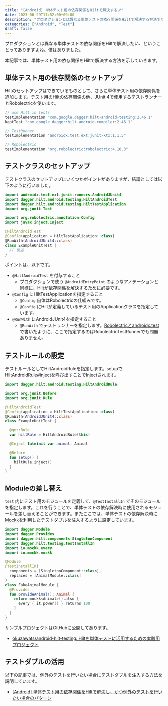 ```yaml
---
title: "[Android] 単体テスト用の依存関係をHiltで解決する🗡️"
date: 2023-06-29T17:52:00+09:00
description: "プロダクションとは異なる単体テストの依存関係をHiltで解決する方法です。"
categories: ["Android", "Test"]
draft: false
---
```


プロダクションとは異なる単体テストの依存関係をHiltで解決したい、ということってありますよね。僕はありました。

本記事では、単体テスト用の依存関係をHiltで解決する方法を示していきます。

## 単体テスト用の依存関係のセットアップ

Hiltのセットアップはできているものとして、さらに単体テスト用の依存関係を追加します。テスト用のHiltの依存関係の他、JUnit 4で使用するテストランナーとRobolectricを使います。

```groovy
// use Hilt in tests
testImplementation "com.google.dagger:hilt-android-testing:2.46.1"
kaptTest "com.google.dagger:hilt-android-compiler:2.46.1"

// TestRunner
testImplementation "androidx.test.ext:junit-ktx:1.1.5"

// Robolectric
testImplementation "org.robolectric:robolectric:4.10.3"
```

## テストクラスのセットアップ

テストクラスのセットアップにいくつかポイントがありますが、結論としては以下のように行いました。

```kotlin
import androidx.test.ext.junit.runners.AndroidJUnit4
import dagger.hilt.android.testing.HiltAndroidTest
import dagger.hilt.android.testing.HiltTestApplication
import org.junit.Test

import org.robolectric.annotation.Config
import javax.inject.Inject

@HiltAndroidTest
@Config(application = HiltTestApplication::class)
@RunWith(AndroidJUnit4::class)
class ExampleUnitTest {
  // 後述
}
```

ポイントは、以下です。

- `@HiltAndroidTest` を付与すること
  - プロダクションで使う `@AndroidEntryPoint` のようなアノテーションと同様に、Hiltが依存関係を解決するために必要です。
- `@Config` にHiltTestApplicationを指定すること
  - `@Config` 自体はRobolectricの仕組みです。
  - `@Config` にHiltが定義しているテスト用のApplicationクラスを指定しています。
- `@RunWith` にAndroidJUnit4を指定すること
  - `@RunWith` でテストランナーを指定します。[Robolectricとandroidx.test](https://okuzawats.com/blog/robolectric-vs-androidx-test/)で書いたように、ここで指定するのはRobolectricTestRunnerでも問題ありません。

## テストルールの設定

テストルールとしてHiltAndroidRuleを指定します。setupでHiltAndroidRule#injectを呼び出すことでInjectされます。

```kotlin
import dagger.hilt.android.testing.HiltAndroidRule

import org.junit.Before
import org.junit.Rule

@HiltAndroidTest
@Config(application = HiltTestApplication::class)
@RunWith(AndroidJUnit4::class)
class ExampleUnitTest {

  @get:Rule
  var hiltRule = HiltAndroidRule(this)

  @Inject lateinit var animal: Animal

  @Before
  fun setup() {
    hiltRule.inject()
  }
}
```

## Moduleの差し替え

`test` 内にテスト用のモジュールを定義して、`@TestInstallIn` でそのモジュールを指定します。これを行うことで、単体テストの依存解決時に使用されるモジュールを差し替えることができます。またここでは、単体テストの依存解決時に[Mockk](https://okuzawats.com/blog/mockk/)を利用したテストダブルを注入するように設定しています。

```kotlin
import dagger.Module
import dagger.Provides
import dagger.hilt.components.SingletonComponent
import dagger.hilt.testing.TestInstallIn
import io.mockk.every
import io.mockk.mockk

@Module
@TestInstallIn(
  components = [SingletonComponent::class],
  replaces = [AnimalModule::class]
)
class FakeAnimalModule {
  @Provides
  fun provideAnimal(): Animal {
    return mockk<Animal>().also {
      every { it.power() } returns 100
    }
  }
}
```

サンプルプロジェクトはGitHubに公開してあります。

- [okuzawats/android-hilt-testing: Hiltを単体テストに活用するための実験用プロジェクト](https://github.com/okuzawats/android-hilt-testing)

## テストダブルの活用

以下の記事では、例外のテストを行いたい場合にテストダブルを注入する方法を説明しています。

- [[Android] 単体テスト用の依存関係をHiltで解決し、かつ例外のテストを行いたい場合のパターン](https://okuzawats.com/blog/test-dependency-by-hilt-and-testing-exception/)
